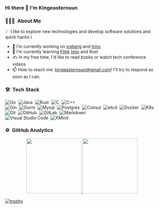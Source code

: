 
### Hi there 👋 I'm Kingeasternsun

### 👨🏻‍💻 &nbsp;About Me

💡 &nbsp;I like to explore new technologies and develop software solutions and quick hacks.\
- 🔭 I’m currently working on [iceberg](https://github.com/apache/iceberg) and [trino](https://github.com/trinodb/trino) 
- 🌱 I’m currently learning [Flink](https://flink.apache.org/) [Istio](https://istio.io/) and Rust
- ✍️ In my free time, I'd like to read books or watch tech conference videos
- 📫 How to reach me: kingeasternsun@gmail.com! I'll try to respond as soon as I can.

### 🛠 &nbsp;Tech Stack

![Go](https://img.shields.io/badge/-Go-05122A?style=flat&logo=Go)&nbsp;
![Java](https://img.shields.io/badge/-Java-05122A?style=flat&logo=Java&logoColor=FFA518)&nbsp;
![Rust](https://img.shields.io/badge/-Rust-05122A?style=flat&logo=Rust&logoColor=276DC3)&nbsp;
![C](https://img.shields.io/badge/-C-05122A?style=flat&logo=C&logoColor=A8B9CC)&nbsp;
![C++](https://img.shields.io/badge/-C++-05122A?style=flat&logo=C%2B%2B&logoColor=00599C)\
![Gin](https://img.shields.io/badge/-Gin-05122A?style=flat&logo=Gin)&nbsp;
![Gorm](https://img.shields.io/badge/-Gorm-05122A?style=flat&logo=Gorm)&nbsp;
![Mysql](https://img.shields.io/badge/-Mysql-05122A?style=flat&logo=Mysql&logoColor=092E20)&nbsp;
![Postgres](https://img.shields.io/badge/-Postgres-05122A?style=flat&logo=postgres)&nbsp;
![Consul](https://img.shields.io/badge/-Consul-05122A?style=flat&logo=consul)&nbsp;
![etcd](https://img.shields.io/badge/-etcd-05122A?style=flat&logo=etcd)&nbsp;
![Docker](https://img.shields.io/badge/-Docker-05122A?style=flat&logo=docker)&nbsp;
![K8s](https://img.shields.io/badge/-K8s-05122A?style=flat&logo=K8s&logoColor=563D7C)\
![Git](https://img.shields.io/badge/-Git-05122A?style=flat&logo=git)&nbsp;
![GitHub](https://img.shields.io/badge/-GitHub-05122A?style=flat&logo=github)&nbsp;
![GitLab](https://img.shields.io/badge/-GitLab-05122A?style=flat&logo=gitlab)&nbsp;
![Markdown](https://img.shields.io/badge/-Markdown-05122A?style=flat&logo=markdown)\
![Visual Studio Code](https://img.shields.io/badge/-Visual%20Studio%20Code-05122A?style=flat&logo=visual-studio-code&logoColor=007ACC)&nbsp;
![XMind](https://img.shields.io/badge/-XMind-05122A?style=flat&logo=xmind)

### ⚙️ &nbsp;GitHub Analytics

<p align="center">
<a href="https://github.com/AVS1508">
  <img height="180em" src="https://github-readme-stats-eight-theta.vercel.app/api?username=kingeasternsun&show_icons=true&theme=algolia&include_all_commits=true&count_private=true"/>
  <img height="180em" src="https://github-readme-stats-eight-theta.vercel.app/api/top-langs/?username=kingeasternsun&layout=compact&langs_count=8&theme=algolia"/>
</a>
</p>

[![trophy](https://github-profile-trophy.vercel.app/?username=ryo-ma&theme=onedark)](https://github.com/ryo-ma/github-profile-trophy)
